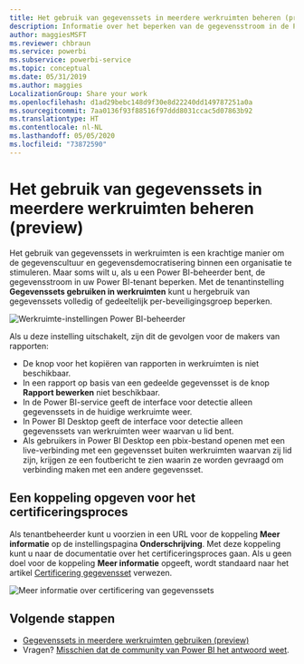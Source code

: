 ```yaml
---
title: Het gebruik van gegevenssets in meerdere werkruimten beheren (preview) - Power BI
description: Informatie over het beperken van de gegevensstroom in de Power BI-tenant.
author: maggiesMSFT
ms.reviewer: chbraun
ms.service: powerbi
ms.subservice: powerbi-service
ms.topic: conceptual
ms.date: 05/31/2019
ms.author: maggies
LocalizationGroup: Share your work
ms.openlocfilehash: d1ad29bebc148d9f30e8d22240dd149787251a0a
ms.sourcegitcommit: 7aa0136f93f88516f97ddd8031ccac5d07863b92
ms.translationtype: HT
ms.contentlocale: nl-NL
ms.lasthandoff: 05/05/2020
ms.locfileid: "73872590"
---
```

# <a name="control-the-use-of-datasets-across-workspaces-preview"></a>Het gebruik van gegevenssets in meerdere werkruimten beheren (preview)

Het gebruik van gegevenssets in werkruimten is een krachtige manier om de gegevenscultuur en gegevensdemocratisering binnen een organisatie te stimuleren. Maar soms wilt u, als u een Power BI-beheerder bent, de gegevensstroom in uw Power BI-tenant beperken. Met de tenantinstelling **Gegevenssets gebruiken in werkruimten** kunt u hergebruik van gegevenssets volledig of gedeeltelijk per-beveiligingsgroep beperken.

![Werkruimte-instellingen Power BI-beheerder](media/service-datasets-admin-across-workspaces/power-bi-admin-workspace-settings.png)

Als u deze instelling uitschakelt, zijn dit de gevolgen voor de makers van rapporten:

- De knop voor het kopiëren van rapporten in werkruimten is niet beschikbaar. 
- In een rapport op basis van een gedeelde gegevensset is de knop **Rapport bewerken** niet beschikbaar.
- In de Power BI-service geeft de interface voor detectie alleen gegevenssets in de huidige werkruimte weer.
- In Power BI Desktop geeft de interface voor detectie alleen gegevenssets van werkruimten weer waarvan u lid bent.
- Als gebruikers in Power BI Desktop een pbix-bestand openen met een live-verbinding met een gegevensset buiten werkruimten waarvan zij lid zijn, krijgen ze een foutbericht te zien waarin ze worden gevraagd om verbinding maken met een andere gegevensset.

## <a name="provide-a-link-for-the-certification-process"></a>Een koppeling opgeven voor het certificeringsproces

Als tenantbeheerder kunt u voorzien in een URL voor de koppeling **Meer informatie** op de instellingspagina **Onderschrijving**.  Met deze koppeling kunt u naar de documentatie over het certificeringsproces gaan. Als u geen doel voor de koppeling **Meer informatie** opgeeft, wordt standaard naar het artikel [Certificering gegevensset](service-datasets-certify.md) verwezen.

![Meer informatie over certificering van gegevenssets](media/service-datasets-certify-promote/power-bi-dataset-learn-more-certification.png)

## <a name="next-steps"></a>Volgende stappen

- [Gegevenssets in meerdere werkruimten gebruiken (preview)](service-datasets-across-workspaces.md)
- Vragen? [Misschien dat de community van Power BI het antwoord weet](https://community.powerbi.com/).
